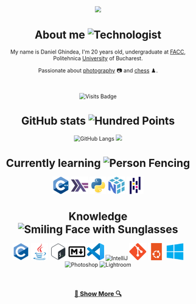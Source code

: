 <!--![Header](./header.png)-->

<!--[![Typing SVG](https://readme-typing-svg.demolab.com?font=Ubuntu&weight=500&size=26&pause=500&color=8C0707&background=FFB26F00&multiline=true&random=false&width=600&height=80&separator=%3C&lines=System.out.println(%22Hello+world%2C+I'm+Daniel!%22);%3C%2F%2F+CSE+Student)](https://git.io/typing-svg)-->
<!--
```

▀██▀  ▀██▀ ▀██▀        ▀██▀  █ ▀██    ██▀    ▀██▀▀█▄       █     ▀█▄   ▀█▀ ▀██▀ ▀██▀▀▀▀█  ▀██▀      ▄█▄ 
 ██    ██   ██          ██      ███  ███      ██   ██     ███     █▀█   █   ██   ██  ▄     ██       ███ 
 ██▀▀▀▀██   ██          ██      █▀█▄▄▀██      ██    ██   █  ██    █ ▀█▄ █   ██   ██▀▀█     ██       ▀█▀ 
 ██    ██   ██          ██      █ ▀█▀ ██      ██    ██  ▄▀▀▀▀█▄   █   ███   ██   ██        ██        █  
▄██▄  ▄██▄ ▄██▄        ▄██▄    ▄█▄ █ ▄██▄    ▄██▄▄▄█▀  ▄█▄  ▄██▄ ▄█▄   ▀█  ▄██▄ ▄██▄▄▄▄▄█ ▄██▄▄▄▄▄█  ▄  
                 ▀█                                                                                 ▀█▀ 
                                                                                                        
```
--> 
<!--
[![Typing SVG](https://readme-typing-svg.demolab.com?font=TIMES&weight=900&size=33&duration=1000&pause=500&color=A83636&vCenter=true&multiline=true&random=false&width=1000&height=100&lines=%E2%96%88%E2%96%80%E2%96%84+%E2%96%84%E2%96%80%E2%96%84+%E2%96%88%E2%96%84+%E2%96%88+%E2%96%88+%E2%96%88%E2%96%88%E2%96%80+%E2%96%88++;%E2%96%88%E2%96%84%E2%96%80+%E2%96%88%E2%96%80%E2%96%88+%E2%96%88+%E2%96%80%E2%96%88+%E2%96%88+%E2%96%88%E2%96%84%E2%96%84+%E2%96%88%E2%96%84%E2%96%84)](https://git.io/typing-svg)
-->

<div align="center">

<img src="https://github.com/Anmol-Baranwal/Cool-GIFs-For-GitHub/assets/74038190/80728820-e06b-4f96-9c9e-9df46f0cc0a5" width="1200">

# About me <img src="https://raw.githubusercontent.com/Tarikul-Islam-Anik/Animated-Fluent-Emojis/master/Emojis/People/Technologist.png" alt="Technologist" width="30" height="30" />
My name is Daniel Ghindea, I'm 20 years old, undergraduate at [FACC](https://acs.pub.ro/en/), Politehnica [University](https://upb.ro/en/) of Bucharest.

Passionate about [photography](https://www.instagram.com/daniel_ghindea/) 📷 and [chess](https://www.chess.com/member/ghindea) ♟️.

<br>

![Visits Badge](https://badges.pufler.dev/visits/Ghindea/badge-it)

# GitHub stats <img src="https://raw.githubusercontent.com/Tarikul-Islam-Anik/Animated-Fluent-Emojis/master/Emojis/Smilies/Hundred%20Points.png" alt="Hundred Points" width="30" height="30" />
![GitHub Langs](https://github-readme-stats.vercel.app/api/top-langs/?username=Ghindea&layout=compact&theme=dark)
<img src="https://github.com/Anmol-Baranwal/Cool-GIFs-For-GitHub/assets/74038190/0b335028-1d3d-4ee5-b5b3-a373d499be7e" width="150">

<!--[![trophy](https://github-profile-trophy.vercel.app/?username=Ghindea&theme=onedark)](https://github.com/ryo-ma/github-profile-trophy)-->

# Currently learning <img src="https://raw.githubusercontent.com/Tarikul-Islam-Anik/Animated-Fluent-Emojis/master/Emojis/People/Person%20Fencing.png" alt="Person Fencing" width="30" height="30" />
<div>
<img width="45" src="https://github.com/devicons/devicon/blob/v2.15.1/icons/cplusplus/cplusplus-original.svg" alt="C++" />
<img width="45" src="https://github.com/devicons/devicon/blob/v2.15.1/icons/haskell/haskell-original.svg" alt="Haskell" />
<img width="45" src="https://github.com/devicons/devicon/blob/v2.15.1/icons/python/python-original.svg" alt="Python" />
<img width="45" src="https://github.com/devicons/devicon/blob/v2.15.1/icons/numpy/numpy-original.svg" alt="Numpy" />
<img width="45" src="https://github.com/devicons/devicon/blob/v2.15.1/icons/pandas/pandas-original.svg" alt="Pandas" />
</div>

# Knowledge <img src="https://raw.githubusercontent.com/Tarikul-Islam-Anik/Animated-Fluent-Emojis/master/Emojis/Smilies/Smiling%20Face%20with%20Sunglasses.png" alt="Smiling Face with Sunglasses" width="30" height="30" />
<div>
<img width="45" src="https://github.com/devicons/devicon/blob/v2.15.1/icons/c/c-original.svg" alt="C" />
<img width="45" src="https://github.com/devicons/devicon/blob/v2.15.1/icons/java/java-original.svg" alt="Java" />
<img width="45" src="https://github.com/devicons/devicon/blob/v2.15.1/icons/bash/bash-original.svg" alt="bash" />
<img width="45" src="https://github.com/devicons/devicon/blob/v2.15.1/icons/markdown/markdown-original.svg" alt="markdown" />
<img width="45" src="https://github.com/devicons/devicon/blob/v2.15.1/icons/vscode/vscode-original.svg" alt="VSCode" />
<img width="45" src="https://upload.wikimedia.org/wikipedia/commons/9/9c/IntelliJ_IDEA_Icon.svg" alt="IntelliJ" />
<img width="45" src="https://github.com/devicons/devicon/blob/v2.15.1/icons/git/git-original.svg" alt="Git" />
<img width="45" src="https://github.com/devicons/devicon/blob/v2.15.1/icons/ubuntu/ubuntu-plain.svg" alt="Ubuntu" />
<img width="45" src="https://github.com/devicons/devicon/blob/v2.15.1/icons/windows8/windows8-original.svg" alt="Windows" />
<img width="45" src="https://upload.wikimedia.org/wikipedia/commons/thumb/a/af/Adobe_Photoshop_CC_icon.svg/1024px-Adobe_Photoshop_CC_icon.svg.png?20200616073617" alt="Photoshop" />
<img width="45" src="https://upload.wikimedia.org/wikipedia/commons/thumb/b/b6/Adobe_Photoshop_Lightroom_CC_logo.svg/1024px-Adobe_Photoshop_Lightroom_CC_logo.svg.png?20200616120137" alt="Lightroom" />
</div>
<br><br>
<!--<img src="https://user-images.githubusercontent.com/74038190/212284100-561aa473-3905-4a80-b561-0d28506553ee.gif" width="700">-->
<h3 align="center">
  <a href="https://github.com/Ghindea?tab=repositories" title="Show Repositories">🔎 Show More 🔍</a>
</h3>

<!--
### Visits

![Visitor Count](https://profile-counter.glitch.me/Ghindea/count.svg)
-->
<!--<img src="https://github.com/Anmol-Baranwal/Cool-GIFs-For-GitHub/assets/74038190/0c7eb6ed-663b-4ce4-bfbd-18239a38ba1b" width="1200">-->
<!--<img src="https://user-images.githubusercontent.com/74038190/213866269-5d00981c-7c98-46d7-8a8e-16f462f15227.gif" width="200" />-->

</div>

<!---
**Ghindea/Ghindea** is a ✨ _special_ ✨ repository because its `README.md` (this file) appears on your GitHub profile.
Here are some ideas to get you started:
- 🔭 I’m currently working on ...
- 🌱 I’m currently learning ...
- 👯 I’m looking to collaborate on ...
- 🤔 I’m looking for help with ...
- 💬 Ask me about ...
- 📫 How to reach me: ...
- 😄 Pronouns: ...
- ⚡ Fun fact: ...
--->

